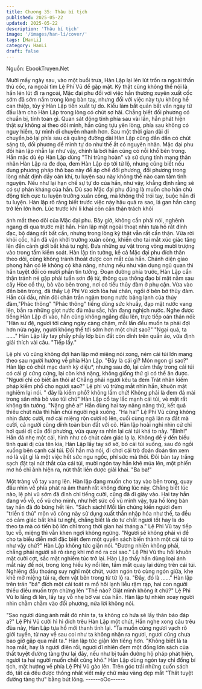 ```yaml
---
title: Chương 35: Thâu bí tịch
published: 2025-05-22
updated: 2025-05-22
description: 'Thâu bí tịch'
image: '/images/han-li/cover/'
tags: [HanLi]
category: HanLi
draft: false
---
```


Nguồn: EbookTruyen.Net

Mười mấy ngày sau, vào một buổi trưa, Hàn Lập lại lén lút trốn ra
ngoài thần thủ cốc, ra ngoài tìm Lệ Phi Vũ để gặp mặt.
Kỳ thật cũng không thể nói là hắn lén lút đi ra ngoài, Mặc đại phu
đối với việc hắn thường xuyên xuất cốc sớm đã sớm nắm trong
lòng bàn tay, nhưng đối với việc này tựu không hề can thiệp, tùy ý
Hàn Lập tiến xuất tự do.
Kiểu làm bất quản bất vấn ngay từ đầu làm cho Hàn Lập trong
lòng có chút sợ hãi. Chẳng biết đối phương có chuẩn bị, tính toán
gì. Quan sát động tĩnh phía sau vài lần, hắn phát hiện thật sự
không ai theo dõi mình, hắn cũng tựu yên lòng, phía sau không có
nguy hiểm, tự mình di chuyển nhanh hơn.
Sau một thời gian dài di chuyển,bỏ lại phía sau cả quãng đường
dài Hàn Lập cũng dần dần có chút sáng tỏ, đối phương để mình
tự do như thế ắt có nguyên nhân.
Mặc đại phu đối hàn lập nhẫn lại như vậy, chính là bởi hắn cũng
có nỗi khổ bên trong.
Hắn mặc dù ép Hàn Lập dùng "Thi trùng hoàn" và sử dụng tính
mạng thân nhân Hàn Lập ra đe dọa, đem Hàn Lập ép tới tử lộ,
nhưng cũng biết nếu dung phương pháp thô bạo này để áp chế
đối phương, đối phương trong lòng nhất định đầy oán khí, tu
luyện sau này không thể nào cam tâm tình nguyện. Nếu như lại
hạn chế sự tự do của hắn, như vậy, khẳng định rằng sẽ có sự
phản kháng của hắn. Dù sao Mặc đại phu đúng là muốn cho hắn
chủ động tích cực tu luyện trường xuân công, mà không thể trói
tay, buộc hắn đi tu luyện.
Hàn lập rõ ràng biết trước việc này hậu quả ra sao, lá gan hắn
càng trở lên lớn hơn. Lúc trước khi li khai còn cẩn thận trách khỏi

ánh mắt theo dõi của Mặc đại phu. Bây giờ, không cần phải nói,
nghênh ngang đi qua trước mặt hắn.
Hàn lập mặt ngoài thoạt nhìn tựa hồ rất đỉnh đạc, bộ dáng rất bất
cần, nhưng trong lòng kỳ thật vẫn rất cẩn thận.
Vừa rời khỏi cốc, hắn đã vận khởi trường xuân công, khiến cho
tai mắt xúc giác tăng lên đến cảnh giới bất khả tư nghị. Đưa
những sự vật trong vòng mười trượng vào trong tầm kiểm soát.
Hàn lập tin tưởng, kể cả Mặc đại phu đích thân theo dõi, cũng
không tránh thoát được con mắt của hắn.
Chánh diện giao phong hắn có lẽ không có khả năng, nhưng nếu
như vận dụng ngũ quan thì hắn tuyệt đối có mười phần tin tưởng.
Đoạn đường phía trước, Hàn Lập cẩn thận tránh né gặp phải tuần
sơn đệ tử, thông qua thông đạo bí mật nằm sau cây Hòe cổ thụ,
bò vào bên trong, nơi có tiểu thủy đàm ở phụ cận.
Vừa vào đến bên trong, đã thấy Lệ Phi Vũ xích lỏa hai chân, ngồi
ở bên bờ thủy đàm.
Hắn cúi đầu, nhìn đôi chân trần ngâm trong nước băng lạnh của
thủy đàm,"Phác thông" "Phác thông" tiếng dùng sức khuấy, đạp
mặt nước vang lên, bắn ra những giọt nước đủ màu sắc, hắn
đang nghịch nước.
Nghe được tiếng Hàn Lập đi vào, hắn cũng không ngẩng đầu lên,
trực tiếp oán thán nói:
"Hàn sư đệ, ngươi tới càng ngày càng chậm, mỗi lần đều muốn ta
phải đợi hơn nửa ngày, ngươi không thể tới sớm hơn một chút
sao?"
"Ngại quá, ta ……" Hàn Lập lấy tay phẩy phầy lớp bùn đất còn
dính trên quần áo, vừa định giải thích vài câu.
"Tiếp lấy."

Lệ phi vũ cũng không đợi hàn lập mở miệng nói xong, ném cái túi
lớn mang theo sau người hướng về phía Hàn Lập.
"Đây là cái gì? Món ngon gì sao?" Hàn lập có chút mạc danh kỳ
diệu*, nhưng sau đó, lại cảm thấy trong cái túi có cái gì cứng
cứng, lại còn khá nặng, không giống thứ gì có thể ăn được.
"Ngươi chỉ có biết ăn thôi a! Chẳng phải ngươi kêu ta đem Trát
nhãn kiếm pháp kiếm phổ cho ngươi sao?" Lệ phi vũ trừng mắt
nhìn hắn, khuôn mặt nghiêm lại nói.
" đây là kiếm phổ? không lầm chứ! Không phải là đem đá mài
trong sân nhà bỏ vào túi chứ" Hàn Lập cổ tay lắc mạnh cái túi, vẻ
mặt rất không tin tưởng.
"Nặng ghê a!" Hắn dùng hai tay nâng nâng thử, kết quả thiếu chút
nữa thì hắn chúi người ngã xuống.
"Ha ha!" Lệ Phi Vũ cũng không nhịn được cười, mở cái miệng rộn
cười rộ lên, cuối cùng ngã lăn ra đất mà cười, cả người cũng dính
toàn bùn đất với cỏ.
Hàn lập hoài nghi nhìn cử chỉ hơi quái dị của đối phương, vừa
quay ra nhìn lại cái túi khá to này.
"Bính!"
Hắn đá nhẹ một cái, hình như có chút cảm giác lạ lạ.
Không để ý đến biểu tình quái dị của tên kia, Hàn Lập lấy tay sờ
sờ, bỏ cái túi xuống, sau đó ngồi xuống bên cạnh cái túi.
Đối hắn mà nói, đi chơi cái trò đoán đoán tìm xem nó là vật gì là
một việc hết sức ngu ngốc, phí sức mà thôi.
Đôi bàn tay trắng sạch đặt tại nút thắt của cái túi, mười ngón tay
hắn khẽ múa lên, một phiến mơ hồ chỉ ảnh hiện ra, nút thắt liền
được giải khai.
"Ba ba!"

Một tràng vỗ tay vang lên.
Hàn lập đang muốn cho tay vào bên trong, quay đầu nhìn về phía
phát ra âm thanh rất không đúng lúc này.
Chẳng biết lúc nào, lệ phi vũ sớm đã đình chỉ tiếng cười, cũng đã
đi giày vào.
Hai tay hắn đang vỗ vỗ, cổ vũ cho mình, như hết sức cổ vũ mình
vậy, tựa hồ lòng bàn tay hắn đã đỏ bừng hết lên.
"Sách sách! Mỗi lần chứng kiến ngươi đem "triền ti thủ" môn võ
công này sử dụng xuất thần nhập hóa như thế, ta đều có cảm
giác bất khả tư nghị, chẳng biết là do tư chất ngươi tốt hay la do
theo ta mà có tiến bộ lớn chỉ trong thời gian hai tháng a." Lệ Phi
Vũ tay tiếp tục vỗ, miệng thì vẫn khen ngợi không ngừng.
"Ngươi sẽ không phải vì để cho ta biểu diễn mới đặc biệt đem một
quyển sách biến thành một cái túi to như vậy chứ?" Hàn Lập
không tức giận nói.
"Đương nhiên không phải, chẳng phải người sẽ rõ ràng khi mở nó
ra coi sao." Lệ Phi Vũ thu hồi khuôn mặt cười cợt, sắc mặt
nghiêm túc trở lại.
Hàn Lập thấy hắn dùng loại ánh mắt này để nói, trong lòng hiếu
kỳ nổi lên, tầm mắt quay lại dừng trên cái túi.
Nghiêng đầu thoáng suy nghĩ một chút, vươn ngón trỏ cùng ngón
giữa, khe khẽ mở miệng túi ra, đem vật bên trong từ từ lộ ra.
"Đây, đó là ……" Hàn lập trên trán "bá" đích một cái toát ra mồ hôi
lạnh liễu rậm rạp, hai con người thiếu điều muốn trợn chừng lên
"Thế nào? Giật mình không ít chứ?" Lệ Phi Vũ lo lắng đi lên, lấy
tay vỗ nhẹ bờ vai của hắn.
Hàn lập tự nhiên xoay người nhìn chằm chằm vào đối phương,
nửa lời không nói.

"Sao ngươi dùng ánh mắt đó nhìn ta, ta không có hứa sẽ lấy thân
báo đáp a?" Lệ Phi Vũ cười hì hì đích trêu Hàn Lập một chút.
Hắn nghe xong câu trêu đùa này, Hàn Lập tựa hồ mới thanh tỉnh
lại.
"Ta muốn cùng ngươi vạch rõ giới tuyến, từ nay về sau coi như ta
không nhận ra ngươi, ngươi cũng chưa bao giờ gặp qua mắt ta."
Hàn lập tức giận lớn tiếng hơn.
"Không biết là ta hoa mắt, hay là ngươi điên rồi, ngươi dĩ nhiên
đem một đống lớn sách của thất tuyệt đường tàng thư lại đây, nếu
như bị tuần đường hộ pháp phát hiện, ngươi ta hai người muốn
chết cũng khó." Hàn Lập dùng ngón tay chỉ đống bí tịch, mặt
hướng về phía Lệ Phi Vũ gào lên.
Trên góc trái những cuốn sách đó, tất cả đều được thống nhất
viết mấy chữ màu vàng đẹp mắt "Thất tuyệt đường tàng thư" bằng
bút lông.
------oOo------
